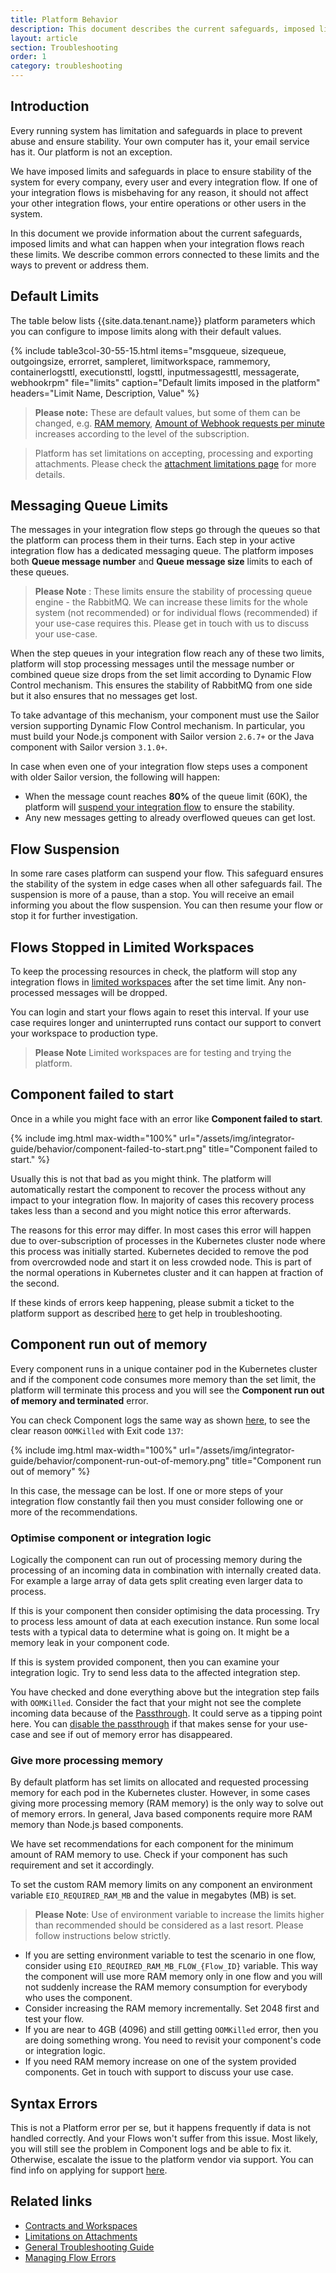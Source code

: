```yaml
---
title: Platform Behavior
description: This document describes the current safeguards, imposed limits and what can happen when your integration flows reach these limits.
layout: article
section: Troubleshooting
order: 1
category: troubleshooting
---
```


## Introduction

Every running system has limitation and safeguards in place to prevent abuse and
ensure stability. Your own computer has it, your email service has it. Our platform
is not an exception.

We have imposed limits and safeguards in place to ensure stability of the system
for every company, every user and every integration flow. If one of your integration
flows is misbehaving for any reason, it should not affect your other integration
flows, your entire operations or other users in the system.

In this document we provide information about the current safeguards, imposed limits
and what can happen when your integration flows reach these limits. We describe
common errors connected to these limits and the ways to prevent or address them.


## Default Limits

The table below lists {{site.data.tenant.name}} platform parameters which you
can configure to impose limits along with their default values.

{% include table3col-30-55-15.html items="msgqueue, sizequeue, outgoingsize, errorret, sampleret, limitworkspace, rammemory, containerlogsttl, executionsttl, logsttl, inputmessagesttl, messagerate, webhookrpm" file="limits" caption="Default limits imposed in the platform" headers="Limit Name, Description, Value" %}

>**Please note:** These are default values, but some of them can be changed, e.g. [RAM memory](#give-more-processing-memory), [Amount of Webhook requests per minute](/guides/managing-limit-quotas.html#amount-of-requests-per-minute) increases according to the level of the subscription.

>Platform has set limitations on accepting, processing and exporting attachments.
Please check the [attachment limitations page](/references/attachments-limitations) for more details.

## Messaging Queue Limits

The messages in your integration flow steps go through the queues so that the
platform can process them in their turns. Each step in your active integration
flow has a dedicated messaging queue. The platform imposes both **Queue message number**
and **Queue message size** limits to each of these queues.

> **Please Note** : These limits ensure the stability of processing queue
> engine - the RabbitMQ. We can increase these limits for the whole system (not recommended) or for
> individual flows (recommended) if your use-case requires this. Please get in touch with us to
> discuss your use-case.

When the step queues in your integration flow reach any of these two limits,
platform will stop processing messages until the message number or combined queue
size drops from the set limit according to Dynamic Flow Control mechanism. This
ensures the stability of RabbitMQ from one side but it also ensures that no messages
get lost.

To take advantage of this mechanism, your component must use the Sailor version
supporting Dynamic Flow Control mechanism. In particular, you must build your
Node.js component with Sailor version `2.6.7+` or the Java component with Sailor
version `3.1.0+`.

In case when even one of your integration flow steps uses a component with
older Sailor version, the following will happen:

*   When the message count reaches **80%** of the queue limit (60K), the platform will [suspend your integration flow](#flow-suspension) to ensure the stability.
*   Any new messages getting to already overflowed queues can get lost.

## Flow Suspension

In some rare cases platform can suspend your flow. This safeguard ensures the stability
of the system in edge cases when all other safeguards fail. The suspension is more
of a pause, than a stop. You will receive an email informing you about the flow suspension.
You can then resume your flow or stop it for further investigation.

## Flows Stopped in Limited Workspaces

To keep the processing resources in check, the platform will stop any
integration flows in [limited workspaces](/getting-started/contracts-and-workspaces)
after the set time limit. Any non-processed messages will be dropped.

You can login and start your flows again to reset this interval. If your use case
requires longer and uninterrupted runs contact our support to convert your
workspace to production type.

> **Please Note** Limited workspaces are for testing and trying the platform.

## Component failed to start

Once in a while you might face with an error like **Component failed to start**.

{% include img.html max-width="100%" url="/assets/img/integrator-guide/behavior/component-failed-to-start.png" title="Component failed to start." %}

Usually this is not that bad as you might think. The platform will automatically
restart the component to recover the process without any impact to your integration
flow. In majority of cases this recovery process takes less than a second and you
might notice this error afterwards.

The reasons for this error may differ. In most cases this error will happen due
to over-subscription of processes in the Kubernetes cluster node where this process
was initially started. Kubernetes decided to remove the pod from overcrowded node
and start it on less crowded node. This is part of the normal operations
in Kubernetes cluster and it can happen at fraction of the second.

If these kinds of errors keep happening, please submit a ticket to the
platform support as described [here](general-troubleshooting-guide) to get help
in troubleshooting.


## Component run out of memory

Every component runs in a unique container pod in the Kubernetes cluster and if
the component code consumes more memory than the set limit, the platform will
terminate this process and you will see the **Component run out of memory and terminated** error.

You can check Component logs the same way as shown [here](managing-flow-errors),
to see the clear reason `OOMKilled` with Exit code `137`:

{% include img.html max-width="100%" url="/assets/img/integrator-guide/behavior/component-run-out-of-memory.png" title="Component run out of memory" %}

In this case, the message can be lost. If one or more steps of your integration
flow constantly fail then you must consider following one or more of the recommendations.

### Optimise component or integration logic

Logically the component can run out of processing memory during the processing of
an incoming data in combination with internally created data. For example a
large array of data gets split creating even larger data to process.

If this is your component then consider optimising the data processing. Try to
process less amount of data at each execution instance. Run some local tests with
a typical data to determine what is going on. It might be a memory leak in your
component code.

If this is system provided component, then you can examine your integration logic.
Try to send less data to the affected integration step.

You have checked and done everything above but the integration step fails with
`OOMKilled`. Consider the fact that your might not see the complete incoming data because
of the [Passthrough](/getting-started/passthrough-feature). It could serve as a
tipping point here. You can [disable the passthrough](/getting-started/passthrough-feature#disable-passthrough) if that makes sense for your use-case and see if out of memory error has disappeared.

### Give more processing memory

By default platform has set limits on allocated and requested processing memory
for each pod in the Kubernetes cluster. However, in some cases giving more processing
memory (RAM memory) is the only way to solve out of memory errors. In general,
Java based components require more RAM memory than Node.js based components.

We have set recommendations for each component for the minimum amount of RAM
memory to use. Check if your component has such requirement and set it accordingly.

To set the custom RAM memory limits on any component an environment variable
`EIO_REQUIRED_RAM_MB` and the value in megabytes (MB) is set.

> **Please Note**: Use of environment variable to increase the limits higher than
> recommended should be considered as a last resort. Please follow instructions below strictly.

*   If you are setting environment variable to test the scenario in one flow, consider using `EIO_REQUIRED_RAM_MB_FLOW_{Flow_ID}` variable. This way the component will use more RAM memory only in one flow and you will not suddenly increase the RAM memory consumption for everybody who uses the component.
*   Consider increasing the RAM memory incrementally. Set 2048 first and test your flow.
*   If you are near to 4GB (4096) and still getting `OOMKilled` error, then you are doing something wrong. You need to revisit your component's code or integration logic.
*   If you need RAM memory increase on one of the system provided components. Get in touch with support to discuss your use case.

## Syntax Errors

This is not a Platform error per se, but it happens frequently if data is not
handled correctly. And your Flows won't suffer from this issue. Most likely,
you will still see the problem in Component logs and be able to fix it. Otherwise,
escalate the issue to the platform vendor via support. You can find info on applying
for support [here](general-troubleshooting-guide).

## Related links

- [Contracts and Workspaces](/getting-started/contracts-and-workspaces.html)
- [Limitations on Attachments](/references/attachments-limitations)
- [General Troubleshooting Guide](general-troubleshooting-guide)
- [Managing Flow Errors](managing-flow-errors)
